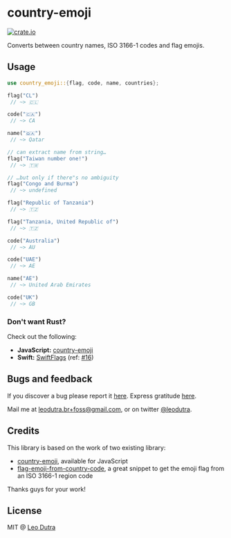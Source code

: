 # country-emoji

[![crate.io](https://img.shields.io/crates/v/country-emoji)](https://crates.io/crates/country-emoji)

Converts between country names, ISO 3166-1 codes and flag emojis.

## Usage

```rust
use country_emoji::{flag, code, name, countries};

flag("CL")
 // ~> 🇨🇱

code("🇨🇦")
 // ~> CA

name("🇶🇦")
 // ~> Qatar

// can extract name from string…
flag("Taiwan number one!")
 // ~> 🇹🇼

// …but only if there"s no ambiguity
flag("Congo and Burma")
 // ~> undefined

flag("Republic of Tanzania")
 // ~> 🇹🇿

flag("Tanzania, United Republic of")
 // ~> 🇹🇿

code("Australia")
 // ~> AU

code("UAE")
 // ~> AE

name("AE")
 // ~> United Arab Emirates

code("UK")
 // ~> GB
```

### Don't want Rust?

Check out the following:

* **JavaScript:** [country-emoji](https://github.com/meeDamian/country-emoji)
* **Swift:** [SwiftFlags](https://github.com/BubiDevs/SwiftFlags) (ref: [#16](https://github.com/meeDamian/country-emoji/issues/16))

## Bugs and feedback

If you discover a bug please report it [here](https://github.com/leodutra/country-emoji/issues/new). Express gratitude [here](https://patreon.com/leodutra).

Mail me at leodutra.br+foss@gmail.com, or on twitter [@leodutra](http://twitter.com/leodutra).

## Credits

This library is based on the work of two existing library:

* [country-emoji](https://github.com/meeDamian/country-emoji/blob/master/src/lib.js), available for JavaScript
* [flag-emoji-from-country-code](https://github.com/bendodson/flag-emoji-from-country-code), a great snippet to get the emoji flag from an ISO 3166-1 region code

Thanks guys for your work!

## License

MIT @ [Leo Dutra](https://github.com/leodutra)